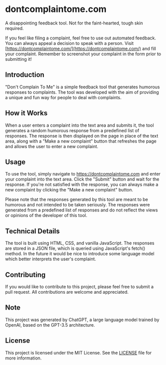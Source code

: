 # dontcomplaintome.com
A disappointing feedback tool. Not for the faint-hearted, tough skin required.

If you feel like filing a complaint, feel free to use out automated feedback. You can always appeal a decision to speak with a person. Visit [https://dontcomplaintome.com/](https://dontcomplaintome.com/) and fill your complaint. Remember to screenshot your complaint in the form prior to submitting it! 


## Introduction
"Don't Complain To Me" is a simple feedback tool that generates humorous responses to complaints. 
The tool was developed with the aim of providing a unique and fun way for people to deal with complaints.

## How it Works
When a user enters a complaint into the text area and submits it, the tool generates a random humorous response from a 
predefined list of responses. The response is then displayed on the page in place of the text area, along with a "Make a
new complaint" button that refreshes the page and allows the user to enter a new complaint.

## Usage
To use the tool, simply navigate to https://dontcomplaintome.com and enter your complaint into the text area. Click the 
"Submit" button and wait for the response. If you're not satisfied with the response, you can always make a new 
complaint by clicking the "Make a new complaint" button.

Please note that the responses generated by this tool are meant to be humorous and not intended to be taken seriously. 
The responses were generated from a predefined list of responses and do not reflect the views or opinions of the 
developer of this tool.

## Technical Details
The tool is built using HTML, CSS, and vanilla JavaScript. The responses are stored in a JSON file, which is queried 
using JavaScript's fetch() method. In the future it would be nice to introduce some language model which better 
interprets the user's complaint.

## Contributing
If you would like to contribute to this project, please feel free to submit a pull request. All contributions are 
welcome and appreciated.

## Note
This project was generated by ChatGPT, a large language model trained by OpenAI, based on the GPT-3.5 architecture.

## License
This project is licensed under the MIT License. See the [LICENSE](LICENSE) file for more information.
